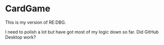 # CardGame
This is my version of RE:DBG.

I need to polish a lot but have got most of my logic down so far.
Did GitHub Desktop work?
